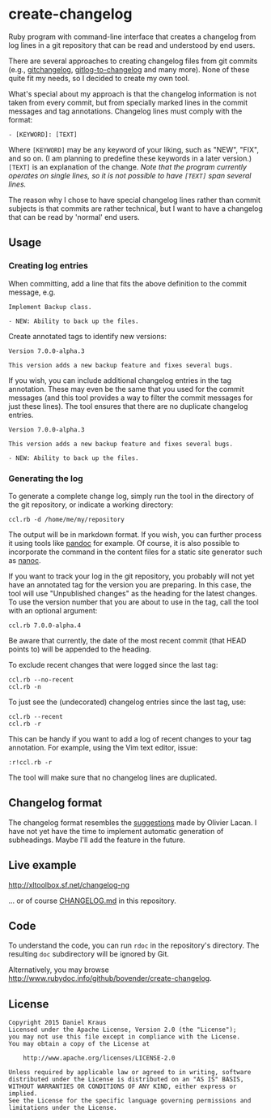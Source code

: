 create-changelog
================

Ruby program with command-line interface that creates a changelog from
log lines in a git repository that can be read and understood by end
users.

There are several approaches to creating changelog files from git
commits (e.g., [gitchangelog][], [gitlog-to-changelog][gl2cl] and many
more). None of these quite fit my needs, so I decided to create my own
tool.

What's special about my approach is that the changelog information is
not taken from every commit, but from specially marked lines in the
commit messages and tag annotations. Changelog lines must comply with
the format:

	- [KEYWORD]: [TEXT]

Where `[KEYWORD]` may be any keyword of your liking, such as "NEW",
"FIX", and so on. (I am planning to predefine these keywords in a later
version.) `[TEXT]` is an explanation of the change. _Note that the
program currently operates on single lines, so it is not possible to
have `[TEXT]` span several lines._

The reason why I chose to have special changelog lines rather than
commit subjects is that commits are rather technical, but I want to have
a changelog that can be read by 'normal' end users.


Usage
-----

### Creating log entries
When committing, add a line that fits the above definition to the commit
message, e.g.

	Implement Backup class.

	- NEW: Ability to back up the files.

Create annotated tags to identify new versions:

	Version 7.0.0-alpha.3

	This version adds a new backup feature and fixes several bugs.

If you wish, you can include additional changelog entries in the tag
annotation. These may even be the same that you used for the commit
messages (and this tool provides a way to filter the commit messages for
just these lines). The tool ensures that there are no duplicate
changelog entries.

	Version 7.0.0-alpha.3

	This version adds a new backup feature and fixes several bugs.

	- NEW: Ability to back up the files.


### Generating the log

To generate a complete change log, simply run the tool in the directory
of the git repository, or indicate a working directory:

	ccl.rb -d /home/me/my/repository

The output will be in markdown format. If you wish, you can further
process it using tools like [pandoc][] for example. Of course, it is
also possible to incorporate the command in the content files for a
static site generator such as [nanoc][].

If you want to track your log in the git repository, you probably will
not yet have an annotated tag for the version you are preparing. In this
case, the tool will use "Unpublished changes" as the heading for the
latest changes. To use the version number that you are about to use in
the tag, call the tool with an optional argument:

	ccl.rb 7.0.0-alpha.4

Be aware that currently, the date of the most recent commit (that HEAD
points to) will be appended to the heading.

To exclude recent changes that were logged since the last tag:

	ccl.rb --no-recent
	ccl.rb -n

To just see the (undecorated) changelog entries since the last tag, use:

	ccl.rb --recent
	ccl.rb -r

This can be handy if you want to add a log of recent changes to your tag
annotation. For example, using the Vim text editor, issue:

	:r!ccl.rb -r

The tool will make sure that no changelog lines are duplicated.


Changelog format
----------------

The changelog format resembles the [suggestions][kacl] made by Olivier
Lacan. I have not yet have the time to implement automatic generation of
subheadings. Maybe I'll add the feature in the future.


Live example
------------

<http://xltoolbox.sf.net/changelog-ng>

... or of course [CHANGELOG.md][] in this repository.


Code
----

To understand the code, you can run `rdoc` in the repository's
directory. The resulting `doc` subdirectory will be ignored by Git.

Alternatively, you may browse
<http://www.rubydoc.info/github/bovender/create-changelog>.


License
-------

	Copyright 2015 Daniel Kraus
	Licensed under the Apache License, Version 2.0 (the "License");
	you may not use this file except in compliance with the License.
	You may obtain a copy of the License at

		http://www.apache.org/licenses/LICENSE-2.0

	Unless required by applicable law or agreed to in writing, software
	distributed under the License is distributed on an "AS IS" BASIS,
	WITHOUT WARRANTIES OR CONDITIONS OF ANY KIND, either express or implied.
	See the License for the specific language governing permissions and
	limitations under the License.

[gitchangelog]: https://pypi.python.org/pypi/gitchangelog
[gl2cl]: https://github.com/manuelbua/gitver/blob/master/gitlog-to-changelog
[gnu-changelog]: http://www.gnu.org/prep/standards/html_node/Change-Logs.html
[pandoc]: http://johnmacfarlane.net/pandoc
[nanoc]: http://nanoc.ws
[kacl]: http://keepachangelog.com
[CHANGELOG.md]: CHANGELOG.md

<!-- vim: set tw=72 : -->
